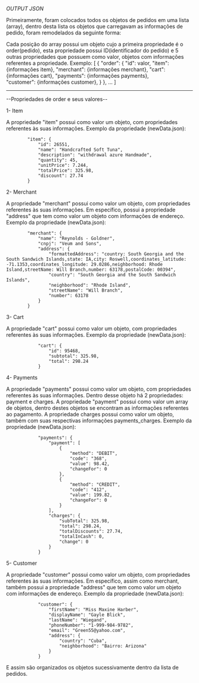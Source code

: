 *OUTPUT JSON*

Primeiramente, foram colocados todos os objetos de pedidos em uma lista (array), dentro desta lista os objetos que carregavam as informações de pedido, foram remodelados da seguinte forma:

Cada posição do array possui um objeto cujo a primeira propriedade é o order(pedido), esta propriedade possui ID(identificador do pedido) e 5 outras propriedades que possuem como valor, objetos com informações referentes a propriedade.
Exemplo:
[
    {
        "order": {
            "id": valor,
            "item": {informações item},
            "merchant": {informações merchant},
            "cart": {informações cart},
            "payments": {informações payments},           
            "customer": {informações customer},
        }
    },
        ...
]
____________________________________________________________________________________________________________________

--Propriedades de order e seus valores--

1- Item

A propriedade "item" possui como valor um objeto, com propriedades referentes às suas informações.
Exemplo da propriedade (newData.json):

            "item": {
                "id": 26551,
                "name": "Handcrafted Soft Tuna",
                "description": "withdrawal azure Handmade",
                "quantity": 45,
                "unitPrice": 7.244,
                "totalPrice": 325.98,
                "discount": 27.74
            }

2- Merchant

A propriedade "merchant" possui como valor um objeto, com propriedades referentes às suas informações. Em específico, possui a propriedade "address" que tem como valor um objeto com informações de endereço.
Exemplo da propriedade (newData.json):

            "merchant": {
                "name": "Reynolds - Goldner",
                "cnpj": "Veum and Sons",
                "address": {
                    "formattedAddress": "country: South Georgia and the South Sandwich Islands,state: IA,city: Roswell,coordinates_latitude: -71.1353,coordinates_longitude: 29.0286,neighborhood: Rhode Island,streetName: Will Branch,number: 63178,postalCode: 00394",
                    "country": "South Georgia and the South Sandwich Islands",
                    "neighborhood": "Rhode Island",
                    "streetName": "Will Branch",
                    "number": 63178
                }
            }

3- Cart

A propriedade "cart" possui como valor um objeto, com propriedades referentes às suas informações.
Exemplo da propriedade (newData.json):

                "cart": {
                    "id": 95468,
                    "subtotal": 325.98,
                    "total": 298.24
                }

4- Payments

A propriedade "payments" possui como valor um objeto, com propriedades referentes às suas informações. Dentro desse objeto há 2 propriedades: payment e charges. A propriedade "payment" possui como valor um array de objetos, dentro destes objetos se encontram as informações referentes ao pagamento. A propriedade charges possui como valor um objeto, também com suas respectivas informações payments_charges.
Exemplo da propriedade (newData.json):

                "payments": {
                    "payment": [
                        {
                            "method": "DEBIT",
                            "code": "368",
                            "value": 98.42,
                            "changeFor": 0
                        },
                        {
                            "method": "CREDIT",
                            "code": "412",
                            "value": 199.82,
                            "changeFor": 0
                        }
                    ],
                    "charges": {
                        "subTotal": 325.98,
                        "total": 298.24,
                        "totalDiscounts": 27.74,
                        "totalInCash": 0,
                        "change": 0
                    }
                }

5- Customer

A propriedade "customer" possui como valor um objeto, com propriedades referentes às suas informações. Em específico, assim como merchant, também possui a propriedade "address" que tem como valor um objeto com informações de endereço.
Exemplo da propriedade (newData.json):

                "customer": {
                    "firstName": "Miss Maxine Harber",
                    "displayName": "Gayle Blick",
                    "lastName": "Wiegand",
                    "phoneNumber": "1-999-984-9782",
                    "email": "Green55@yahoo.com",
                    "address": {
                        "country": "Cuba",
                        "neighborhood": "Bairro: Arizona"
                    }
                }

E assim são organizados os objetos sucessivamente dentro da lista de pedidos.
